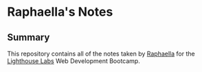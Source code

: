 # Raphaella's Notes

## Summary

This repository contains all of the notes taken by [Raphaella](https://github.com/rarrar18) for the [Lighthouse Labs](https://www.lighthouselabs.ca/) Web Development Bootcamp.

